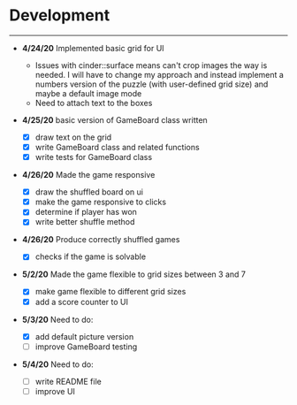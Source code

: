 # Development

---
 - **4/24/20** Implemented basic grid for UI
    - Issues with cinder::surface means can't crop images the way is needed. I will have to change my approach and instead implement a numbers version of the puzzle (with user-defined grid size) and maybe a default image mode
    - Need to attach text to the boxes
    
 - **4/25/20** basic version of GameBoard class written
    - [x] draw text on the grid
    - [x] write GameBoard class and related functions
    - [x] write tests for GameBoard class
    
 - **4/26/20** Made the game responsive
    - [x] draw the shuffled board on ui
    - [x] make the game responsive to clicks
    - [x] determine if player has won
    - [x] write better shuffle method
      
 - **4/26/20** Produce correctly shuffled games
    - [x] checks if the game is solvable


 - **5/2/20** Made the game flexible to grid sizes between 3 and 7
    - [x] make game flexible to different grid sizes
    - [x] add a score counter to UI
    
 - **5/3/20** Need to do:
    - [x] add default picture version
    - [ ] improve GameBoard testing
    
 - **5/4/20** Need to do:
    - [ ] write README file   
    - [ ] improve UI